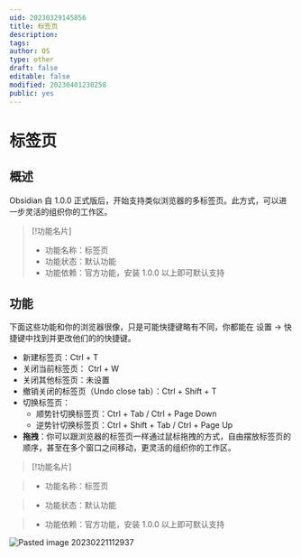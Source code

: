 ```yaml
---
uid: 20230329145856
title: 标签页
description: 
tags: 
author: OS
type: other
draft: false
editable: false
modified: 20230401230258
public: yes
---
```


# 标签页

## 概述

Obsidian 自 1.0.0 正式版后，开始支持类似浏览器的多标签页。此方式，可以进一步灵活的组织你的工作区。

> [!功能名片]
> - 功能名称：标签页
> - 功能状态：默认功能
> - 功能依赖：官方功能，安装 1.0.0 以上即可默认支持

## 功能

下面这些功能和你的浏览器很像，只是可能快捷键略有不同，你都能在 设置 -> 快捷键中找到并更改他们的的快捷键。

- 新建标签页：Ctrl + T
- 关闭当前标签页： Ctrl + W
- 关闭其他标签页：未设置
- 撤销关闭的标签页（Undo close tab）：Ctrl + Shift + T
- 切换标签页：
	- 顺势针切换标签页：Ctrl + Tab / Ctrl + Page Down
	- 逆势针切换标签页：Ctrl + Shift + Tab / Ctrl + Page Up
- **拖拽**：你可以跟浏览器的标签页一样通过鼠标拖拽的方式，自由摆放标签页的顺序，甚至在多个窗口之间移动，更灵活的组织你的工作区。

>[!功能名片]

>- 功能名称：标签页

>- 功能状态：默认功能

>- 功能依赖：官方功能，安装 1.0.0 以上即可默认支持

![Pasted image 20230221112937](https://s1.vika.cn/space/2023/03/15/0fa524efac21407d8194f53855430796)